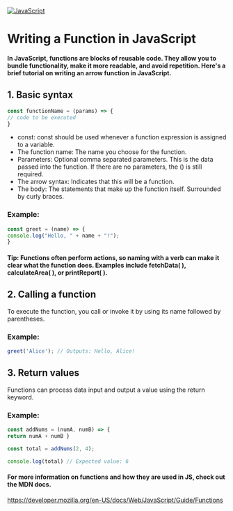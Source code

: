 [![JavaScript](image-url)](https://upload.wikimedia.org/wikipedia/commons/9/99/Unofficial_JavaScript_logo_2.svg)

# Writing a Function in JavaScript

**In JavaScript, functions are blocks of reusable code. They allow you to bundle functionality, make it more readable, and avoid repetition. Here's a brief tutorial on writing an arrow function in JavaScript.**

## 1. Basic syntax

``` javascript
const functionName = (params) => {
// code to be executed
}
```

* const: const should be used whenever a function expression is assigned to a variable.
* The function name: The name you choose for the function.
* Parameters: Optional comma separated parameters. This is the data passed into the function. If there are no parameters, the () is still required.
* The arrow syntax: Indicates that this will be a function.
* The body: The statements that make up the function itself. Surrounded by curly braces.

### Example:

```javascript
const greet = (name) => {
console.log("Hello, " + name + "!");
}
```
#### Tip: Functions often perform actions, so naming with a verb can make it clear what the function does. Examples include fetchData( ), calculateArea( ), or printReport( ).

## 2. Calling a function

To execute the function, you call or invoke it by using its name followed by parentheses.

### Example:

```javascript
greet('Alice'); // Outputs: Hello, Alice!
```

## 3. Return values

Functions can process data input and output a value using the return keyword.

### Example:

```javascript
const addNums = (numA, numB) => {
return numA + numB }
```

```javascript
const total = addNums(2, 4);
```

```javascript
console.log(total) // Expected value: 6
```

#### For more information on functions and how they are used in JS, check out the MDN docs.
https://developer.mozilla.org/en-US/docs/Web/JavaScript/Guide/Functions

